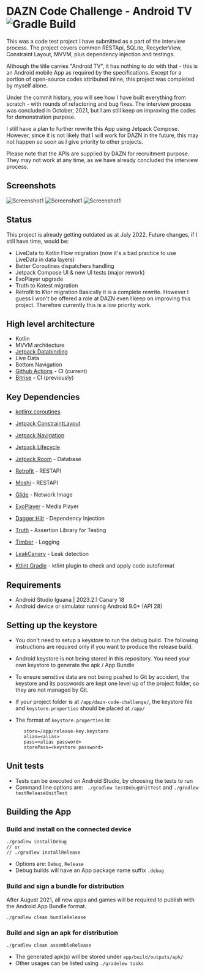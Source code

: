 # DAZN Code Challenge - Android TV ![Gradle Build](https://github.com/ryanw-mobile/dazn-code-challenge/actions/workflows/main_build.yml/badge.svg)

This was a code test project I have submitted as a part of the interview process. The project covers
common RESTApi, SQLite, RecyclerView, Constraint Layout, MVVM, plus dependency injection and
testings.

Although the title carries "Android TV", it has nothing to do with that - this is an Android mobile
App as required by the specifications. Except for a portion of open-source codes attributed inline,
this project was completed by myself alone.

Under the commit history, you will see how I have built everything from scratch - with rounds of
refactoring and bug fixes. The interview process was concluded in October, 2021, but I am still keep
on improving the codes for demonstration purpose.

I still have a plan to further rewrite this App using Jetpack Compose. However, since it is not likely that I will work for DAZN in the future, this may not happen so soon as I give priority to other projects.

Please note that the APIs are supplied by DAZN for recruitment purpose. They may not work at any
time, as we have already concluded the interview process.

## Screenshots

![Screenshot1](screenshots/screen0.png) ![Screenshot1](screenshots/screen1.png) ![Screenshot1](screenshots/screen2.png)

## Status

This project is already getting outdated as at July 2022. Future changes, if I still have time,
would be:

* LiveData to Kotlin Flow migration (now it's a bad practice to use LiveData in data layers)
* Better Coroutines dispatchers handling
* Jetpack Compose UI & new UI tests (major rework)
* ExoPlayer upgrade
* Truth to Kotest migration
* Retrofit to Ktor migration Basically it is a complete rewrite. However I guess I won't be offered
  a role at DAZN even I keep on improving this project. Therefore currently this is a low priority
  work.

## High level architecture

* Kotlin
* MVVM architecture
* [Jetpack Databinding](https://developer.android.com/jetpack/androidx/releases/databinding)
* Live Data
* Bottom Navigation
* [Github Actions](https://github.com/features/actions) - CI (current)
* [Bitrise](https://https://app.bitrise.io/) - CI (previously)

## Key Dependencies

* [kotlinx.coroutines](https://github.com/Kotlin/kotlinx.coroutines)
* [Jetpack ConstraintLayout](https://developer.android.com/jetpack/androidx/releases/constraintlayout)
* [Jetpack Navigation](https://developer.android.com/jetpack/androidx/releases/navigation)
* [Jetpack Lifecycle](https://developer.android.com/jetpack/androidx/releases/lifecycle)
* [Jetpack Room](https://developer.android.com/jetpack/androidx/releases/room) - Database

* [Retrofit](https://square.github.io/retrofit/) - RESTAPI
* [Moshi](https://github.com/square/moshi) - RESTAPI
* [Glide](https://github.com/bumptech/glide) - Network Image
* [ExoPlayer](https://github.com/google/ExoPlayer) - Media Player
* [Dagger Hilt](https://dagger.dev/hilt/) - Dependency Injection
* [Truth](https://truth.dev/) - Assertion Library for Testing
* [Timber](https://github.com/JakeWharton/timber) - Logging
* [LeakCanary](https://github.com/square/leakcanary) - Leak detection
* [Ktlint Gradle](https://github.com/jlleitschuh/ktlint-gradle) - ktlint plugin to check and apply
  code autoformat

## Requirements

* Android Studio Iguana | 2023.2.1 Canary 18
* Android device or simulator running Android 9.0+ (API 28)

## Setting up the keystore

* You don't need to setup a keystore to run the debug build. The following instructions are required only if you want to produce the release build.

* Android keystore is not being stored in this repository. You need your own keystore to generate
  the apk / App Bundle

* To ensure sensitive data are not being pushed to Git by accident, the keystore and its passwords
  are kept one level up of the project folder, so they are not managed by Git.

* If your project folder is at `/app/dazn-code-challenge/`, the keystore file
  and `keystore.properties` should be placed at `/app/`

* The format of `keystore.properties` is:
  ```
     store=/app/release-key.keystore
     alias=<alias>
     pass=<alias password>
     storePass=<keystore password>
  ```

## Unit tests

* Tests can be executed on Android Studio, by choosing the tests to run
* Command line options are: ` ./gradlew testDebugUnitTest` and `./gradlew testReleaseUnitTest`

## Building the App

### Build and install on the connected device

   ```
   ./gradlew installDebug
   // or
   // ./gradlew installRelease
   ```

* Options are: `Debug`, `Release`
* Debug builds will have an App package name suffix `.debug`

### Build and sign a bundle for distribution

After August 2021, all new apps and games will be required to publish with the Android App Bundle
format.

   ```
   ./gradlew clean bundleRelease
   ```

### Build and sign an apk for distribution

   ```
   ./gradlew clean assembleRelease
   ```

* The generated apk(s) will be stored under `app/build/outputs/apk/`
* Other usages can be listed using `./gradelew tasks`
